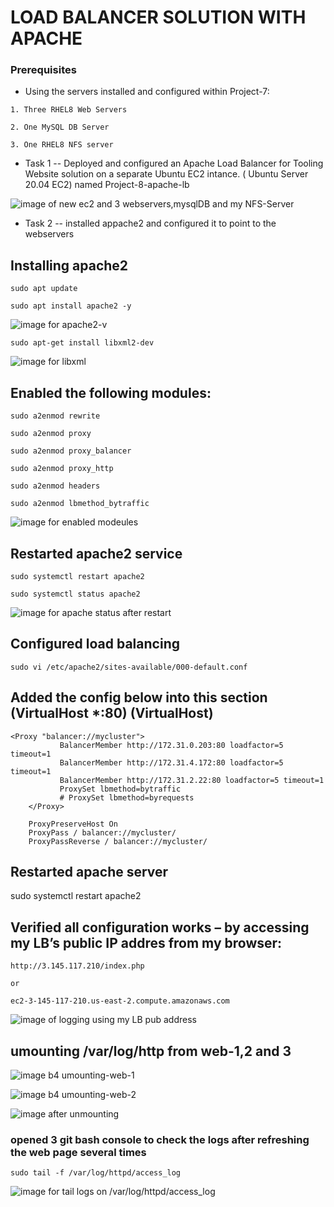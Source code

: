 # LOAD BALANCER SOLUTION WITH APACHE

### Prerequisites
* Using the servers installed and configured within Project-7:

`1. Three RHEL8 Web Servers `

`2. One MySQL DB Server `

`3. One RHEL8 NFS server`


* Task 1 --  Deployed and configured an Apache Load Balancer for Tooling Website solution on a separate Ubuntu EC2 intance. ( Ubuntu Server 20.04 EC2) named Project-8-apache-lb

![image of new ec2 and 3 webservers,mysqlDB and my NFS-Server](./images/Project-8-image-4-my-web-servers1-2-3.PNG)

* Task 2 -- installed appache2 and configured it to point to the webservers

## Installing apache2
` sudo apt update `

` sudo apt install apache2 -y `

![image for apache2-v](./images/Project-8-image-1-apche2-v.PNG)


` sudo apt-get install libxml2-dev `

![image for libxml](./images/Project-8-image-1a-libxml.PNG)


## Enabled the following modules:
` sudo a2enmod rewrite `

` sudo a2enmod proxy `

` sudo a2enmod proxy_balancer `

` sudo a2enmod proxy_http `

` sudo a2enmod headers `

` sudo a2enmod lbmethod_bytraffic `

![image for enabled modeules](./images/Project-8-image-1c-enabled-modules.PNG)

## Restarted apache2 service 
` sudo systemctl restart apache2 ` 

` sudo systemctl status apache2 ` 

![image for apache status after restart](./images/Project-8-image-1d-apache2-startus-after-restart.PNG)

## Configured load balancing

` sudo vi /etc/apache2/sites-available/000-default.conf ` 

## Added the config below into this section (VirtualHost *:80) (VirtualHost)


    <Proxy "balancer://mycluster">
               BalancerMember http://172.31.0.203:80 loadfactor=5 timeout=1
               BalancerMember http://172.31.4.172:80 loadfactor=5 timeout=1
               BalancerMember http://172.31.2.22:80 loadfactor=5 timeout=1
               ProxySet lbmethod=bytraffic
               # ProxySet lbmethod=byrequests
        </Proxy>

        ProxyPreserveHost On
        ProxyPass / balancer://mycluster/
        ProxyPassReverse / balancer://mycluster/ 

## Restarted apache server

sudo systemctl restart apache2

## Verified all configuration works – by accessing my LB’s public IP addres from my browser:
` http://3.145.117.210/index.php ` 

` or `

` ec2-3-145-117-210.us-east-2.compute.amazonaws.com `

![image of logging using my LB pub address](./images/Project-8-image-2b-LB-public-ip-after-logged-in.PNG)

## umounting /var/log/http from web-1,2 and 3

![image b4 umounting-web-1](./images/Project-8-image-3a-mounted-var-log-httpd-web1.PNG)

![image b4 umounting-web-2](./images/Project-8-image-3b-mounted-var-log-httpd-web2.PNG)


![image after unmounting](./images/Project-8-image-3c-unmounted-var-log-httpd-web1-web2.PNG)


### opened 3 git bash console to check the logs after refreshing the web page several times

` sudo tail -f /var/log/httpd/access_log `

![image for tail logs on /var/log/httpd/access_log](./images/Project-8-image-3g-tail-var-log-httpd-web1-web2-web3.PNG)

